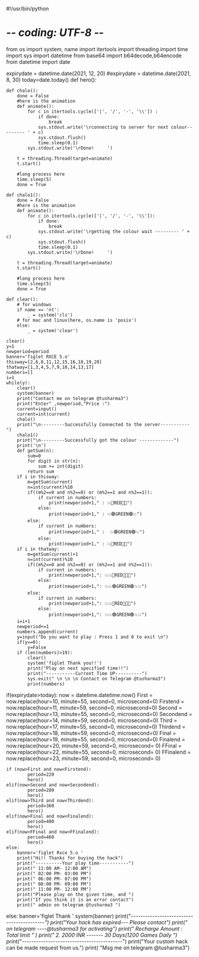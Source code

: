 #!/usr/bin/python
# -*- coding: UTF-8 -*-

from os import system, name
import itertools
import threading
import time
import sys
import datetime
from base64 import b64decode,b64encode
from datetime import date

expirydate = datetime.date(2021, 12, 20)
#expirydate = datetime.date(2021, 8, 30)
today=date.today()
def hero():

    def chalo():
        done = False
        #here is the animation
        def animate():
            for c in itertools.cycle(['|', '/', '-', '\\']) :
                if done:
                    break
                sys.stdout.write('\rconnecting to server for next colour--------- ' + c)
                sys.stdout.flush()
                time.sleep(0.1)
            sys.stdout.write('\rDone!     ')

        t = threading.Thread(target=animate)
        t.start()

        #long process here
        time.sleep(5)
        done = True

    def chalo1():
        done = False
        #here is the animation
        def animate():
            for c in itertools.cycle(['|', '/', '-', '\\']):
                if done:
                    break
                sys.stdout.write('\rgetting the colour wait --------- ' + c)
                sys.stdout.flush()
                time.sleep(0.1)
            sys.stdout.write('\rDone!     ')

        t = threading.Thread(target=animate)
        t.start()

        #long process here
        time.sleep(5)
        done = True

    def clear():
        # for windows
        if name == 'nt':
            _ = system('cls')
        # for mac and linux(here, os.name is 'posix')
        else:
            _ = system('clear')

    clear()
    y=1
    newperiod=period
    banner='figlet RXCE 5.o'
    thisway=[2,6,8,11,12,15,16,18,19,20]
    thatway=[1,3,4,5,7,9,10,14,13,17]
    numbers=[]
    i=1
    while(y):
        clear()
        system(banner)
        print("Contact me on telegram @tusharma3")
        print("Enter" ,newperiod,"Price :")
        current=input()
        current=int(current)
        chalo()
        print("\n---------Successfully Connected to the server-----------")
        chalo1()
        print("\n---------Successfully got the colour -------------")
        print('\n')
        def getSum(n):
            sum=0
            for digit in str(n):
                sum += int(digit)
            return sum
        if i in thisway:
            m=getSum(current)
            n=int(current)%10
            if((m%2==0 and n%2==0) or (m%2==1 and n%2==1)):
                if current in numbers:
                    print(newperiod+1," : 💥🔴RED🔴💥")
                else:
                    print(newperiod+1," : 💥🟢GREEN🟢💥")
            else:
                if current in numbers:
                    print(newperiod+1," :  💥🟢GREEN🟢💥")
                else:
                    print(newperiod+1," : 💥🔴RED🔴💥")
        if i in thatway:
            m=getSum(current)+1
            n=int(current)%10
            if((m%2==0 and n%2==0) or (m%2==1 and n%2==1)):
                if current in numbers:
                    print(newperiod+1,": 💥💥🔴RED🔴💥💥")
                else:
                    print(newperiod+1,": 💥💥🟢GREEN🟢💥💥")
            else:
                if current in numbers:
                    print(newperiod+1,": 💥💥🔴RED🔴💥💥")
                else:
                    print(newperiod+1,": 💥💥🟢GREEN🟢💥💥")
        i=i+1
        newperiod+=1
        numbers.append(current)
        y=input("Do you want to play : Press 1 and 0 to exit \n")
        if(y==0):
            y=False
        if (len(numbers)>19):
            clear()
            system('figlet Thank you!!')
            print("Play on next specified time!!")
            print("-----------Current Time UP----------")
            sys.exit(" \n \n \n Contact on Telegram @tusharma3")
            print(numbers)
  



if(expirydate>today):
    now = datetime.datetime.now()
    First = now.replace(hour=10, minute=55, second=0, microsecond=0)
    Firstend = now.replace(hour=11, minute=59, second=0, microsecond=0)
    Second = now.replace(hour=13, minute=55, second=0, microsecond=0)
    Secondend = now.replace(hour=14, minute=59, second=0, microsecond=0)
    Third = now.replace(hour=17, minute=55, second=0, microsecond=0)
    Thirdend = now.replace(hour=18, minute=59, second=0, microsecond=0)
    Final = now.replace(hour=19, minute=55, second=0, microsecond=0)
    Finalend = now.replace(hour=20, minute=59, second=0, microsecond= 0)
    FFinal = now.replace(hour=22, minute=55, second=0, microsecond= 0)
    FFinalend = now.replace(hour=23, minute=59, second=0, microsecond= 0)

    if (now>First and now<Firstend):
            period=220
            hero()
    elif(now>Second and now<Secondend):
            period=280
            hero()
    elif(now>Third and now<Thirdend):
            period=360
            hero()
    elif(now>Final and now<Finalend):
            period=400
            hero()
    elif(now>FFinal and now<FFinalend):
            period=460
            hero()
    else:
        banner='figlet Rxce 5.o '
        print("Hi!! Thanks for buying the hack")
        print("----------Your play time-----------")
        print(" 11:00 AM- 12:00 AM")
        print(" 02:00 PM- 03:00 PM")
        print(" 06:00 PM- 07:00 PM")
        print(" 08:00 PM- 09:00 PM")
        print(" 11:00 PM- 12:00 PM")
        print("Please play on the given time, and ")
        print("If you think it is an error contact")
        print(" admin on telegram @tusharma3 ")
else:
    banner='figlet Thank '
    system(banner)
    print("*---------*----------*-------------*----------*")
    print("Your hack has expired--- Please contact")
    print(" on telegram ----@tusharma3 for activating")
    print(" Recharge Amount :        Total limit " )
    print(" 2.     2000 INR -------  30 Days(1200 Games Daily ")
    print("*---------*----------*-------------*----------*")
    print("Your custom hack can be made request from us.")
    print( "Msg me on telegram @tusharma3")
